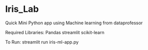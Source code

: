 # Iris_Lab

Quick Mini Python app using Machine learning from dataprofessor

Required Libraries:
  Pandas
  streamlit
  scikit-learn
  
To Run: 
  streamlit run iris-ml-app.py
